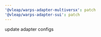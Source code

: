 ```yaml
---
'@vleap/warps-adapter-multiversx': patch
'@vleap/warps-adapter-sui': patch
---
```


update adapter configs
